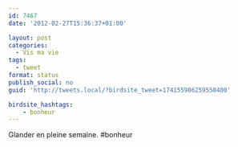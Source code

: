 ```yaml
---
id: 7467
date: '2012-02-27T15:36:37+01:00'

layout: post
categories:
  - Vis ma vie
tags:
  - tweet
format: status
publish_social: no
guid: 'http://tweets.local/?birdsite_tweet=174155986259558400'

birdsite_hashtags:
    - bonheur
---
```


Glander en pleine semaine. #bonheur